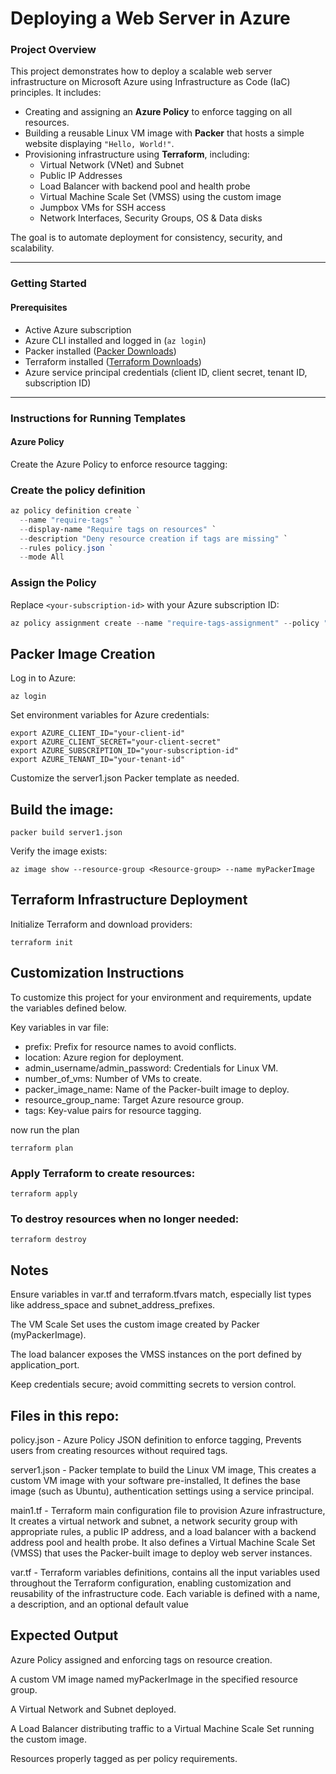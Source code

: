 # Deploying a Web Server in Azure

### Project Overview

This project demonstrates how to deploy a scalable web server infrastructure on Microsoft Azure using Infrastructure as Code (IaC) principles. It includes:

- Creating and assigning an **Azure Policy** to enforce tagging on all resources.
- Building a reusable Linux VM image with **Packer** that hosts a simple website displaying `"Hello, World!"`.
- Provisioning infrastructure using **Terraform**, including:
  - Virtual Network (VNet) and Subnet
  - Public IP Addresses
  - Load Balancer with backend pool and health probe
  - Virtual Machine Scale Set (VMSS) using the custom image
  - Jumpbox VMs for SSH access
  - Network Interfaces, Security Groups, OS & Data disks

The goal is to automate deployment for consistency, security, and scalability.

---

### Getting Started

#### Prerequisites

- Active Azure subscription
- Azure CLI installed and logged in (`az login`)
- Packer installed ([Packer Downloads](https://www.packer.io/downloads))
- Terraform installed ([Terraform Downloads](https://developer.hashicorp.com/terraform/downloads))
- Azure service principal credentials (client ID, client secret, tenant ID, subscription ID)

---

### Instructions for Running Templates

#### Azure Policy

Create the Azure Policy to enforce resource tagging:
### Create the policy definition

```powershell
az policy definition create `
  --name "require-tags" `
  --display-name "Require tags on resources" `
  --description "Deny resource creation if tags are missing" `
  --rules policy.json `
  --mode All
```
### Assign the Policy

Replace `<your-subscription-id>` with your Azure subscription ID:

```powershell
az policy assignment create --name "require-tags-assignment" --policy "require-tags" --scope "/subscriptions/<your-subscription-id>"

```

## Packer Image Creation
Log in to Azure:

```
az login
```
Set environment variables for Azure credentials:

```
export AZURE_CLIENT_ID="your-client-id"
export AZURE_CLIENT_SECRET="your-client-secret"
export AZURE_SUBSCRIPTION_ID="your-subscription-id"
export AZURE_TENANT_ID="your-tenant-id"
```
Customize the server1.json Packer template as needed.

## Build the image:

```
packer build server1.json
```
Verify the image exists:

```
az image show --resource-group <Resource-group> --name myPackerImage
```

## Terraform Infrastructure Deployment
Initialize Terraform and download providers:
```
terraform init
```
## Customization Instructions
  To customize this project for your environment and requirements, update the variables defined below.

  Key variables in var file:
  - prefix: Prefix for resource names to avoid conflicts.
  - location: Azure region for deployment.
  - admin_username/admin_password: Credentials for Linux VM.
  - number_of_vms: Number of VMs to create.
  - packer_image_name: Name of the Packer-built image to deploy.
  - resource_group_name: Target Azure resource group.
  - tags: Key-value pairs for resource tagging.
 

    
now run the plan
```
terraform plan
```
### Apply Terraform to create resources:

```
terraform apply 
```
### To destroy resources when no longer needed:
```
terraform destroy 
```

## Notes
Ensure variables in var.tf and terraform.tfvars match, especially list types like address_space and subnet_address_prefixes.

The VM Scale Set uses the custom image created by Packer (myPackerImage).

The load balancer exposes the VMSS instances on the port defined by application_port.

Keep credentials secure; avoid committing secrets to version control.

## Files in this repo:

policy.json - Azure Policy JSON definition to enforce tagging, Prevents users from creating resources without required tags.

server1.json - Packer template to build the Linux VM image, This creates a custom VM image with your software pre-installed, It defines the base image (such as Ubuntu), authentication settings using a service principal.

main1.tf - Terraform main configuration file to provision Azure infrastructure, It creates a virtual network and subnet, a network security group with appropriate rules, a public IP address, and a load balancer with a backend address pool and health probe. It also defines a Virtual Machine Scale Set (VMSS) that uses the Packer-built image to deploy web server instances.

var.tf - Terraform variables definitions, contains all the input variables used throughout the Terraform configuration, enabling customization and reusability of the infrastructure code. Each variable is defined with a name, a description, and an optional default value

## Expected Output
Azure Policy assigned and enforcing tags on resource creation.

A custom VM image named myPackerImage in the specified resource group.

A Virtual Network and Subnet deployed.

A Load Balancer distributing traffic to a Virtual Machine Scale Set running the custom image.

Resources properly tagged as per policy requirements.
